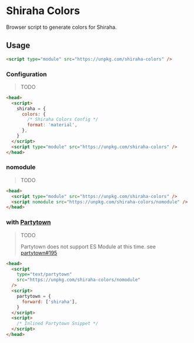 # Shiraha Colors

Browser script to generate colors for Shiraha.

## Usage

```html
<script type="module" src="https://unpkg.com/shiraha-colors" />
```

### Configuration

> TODO

```html
<head>
  <script>
    shiraha = {
      colors: {
        /* Shiraha Colors Config */
        format: 'material',
      },
    }
  </script>
  <script type="module" src="https://unpkg.com/shiraha-colors" />
</head>
```

### nomodule

> TODO

```html
<head>
  <script type="module" src="https://unpkg.com/shiraha-colors" />
  <script nomodule src="https://unpkg.com/shiraha-colors/nomodule" />
</head>
```

### with [Partytown](https://partytown.builder.io)

> TODO
>
> Partytown does not support ES Module at this time. see [partytown#195](https://github.com/BuilderIO/partytown/issues/195)

```html
<head>
  <script
    type="text/partytown"
    src="https://unpkg.com/shiraha-colors/nomodule"
  />
  <script>
    partytown = {
      forward: ['shiraha'],
    }
  </script>
  <script>
    /* Inlined Partytown Snippet */
  </script>
</head>
```
